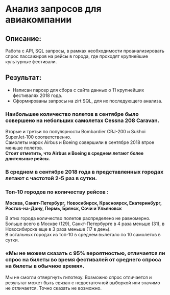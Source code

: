 # Анализ запросов для авиакомпании

## Описание:

Работа с API, SQL запросы, в рамках необходимости проанализировать спрос пассажиров на рейсы в города, где проходят крупнейшие культурные фестивали.

## Результат:

* Написан парсер для сбора с сайта данных о 11 крупнейших фестивалях 2018 года. 
* Сформированы запросы на zirt SQL, для их последующего анализа.

### Наибольшее количество полетов в сентябре было совершено на небольших самолетах Cessna 208 Caravan. 
Вторые и третьи по популярности 
Bombardier CRJ-200 и Sukhoi SuperJet-100 соответственно.<br>
Самолеты марок Airbus и Boeing совершили в сентябре 2018 втрое меньше полетов.<br>
<b> Стоит отметить, что Airbus и Boeing в среднем летают более длительные рейсы.<br> </b> 
    
### В среднем в сентябре 2018 года в представленных городах летают с частотой 2-5 раз в сутки.
    
### Топ-10 городов по количеству рейсов : 
<b>
 Москва, 
 Санкт-Петербург, 
 Новосибирск, 
 Красноярск, 
 Екатеринбург, 
 Ростов-на-Дону, 
 Пермь, 
 Брянск, 
 Сочи и 
 Ульяновск </b>

В этих города количество полетов распределено не равномерно. 
    <br>
    Больше всего в Москве (129), Санкт-Петербурге в 4 раза меньше (31), в Новосибирске еще в 3 раза меньше (17 в день). <br>
    В остальных городах из топ-10 в среднем вылетало по 10 самолетов в сутки.

### «Мы не можем сказать с 95% вероятностью, отличается ли спрос на билеты во время фестивалей от среднего спроса на билеты в обычное время».

Мы не смогли отвергнуть гипотезу.
Возможно спрос отличается и результат может быть связан с недостаточной выборкой или значимо не отличается. Точно сказать не возможно.
